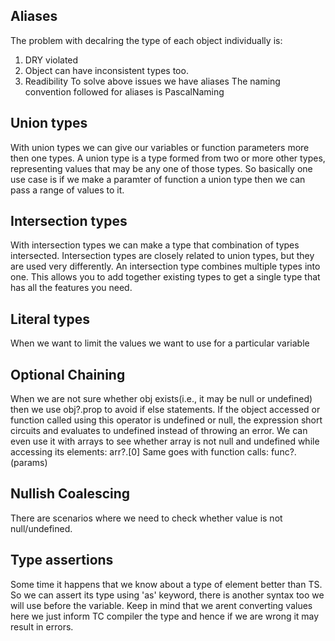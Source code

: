 ## Aliases
The problem with decalring the type of each object individually is:
1. DRY violated
2. Object can have inconsistent types too.
3. Readibility
To solve above issues we have aliases
The naming convention followed for aliases is PascalNaming

## Union types
With union types we can give our variables or function parameters more then one
types. A union type is a type formed from two or more other types, representing 
values that may be any one of those types.
So basically one use case is if we make a paramter of function a union type then we 
can pass a range of values to it.

## Intersection types
With intersection types we can make a type that combination of types intersected.
Intersection types are closely related to union types, but they are used very
differently. An intersection type combines multiple types into one. This allows you
to add together existing types to get a single type that has all the features you 
need. 

## Literal types
When we want to limit the values we want to use for a particular variable 


## Optional Chaining
When we are not sure whether obj exists(i.e., it may be null or undefined) then we
use obj?.prop to avoid if else statements. If the object accessed or function called using this operator is undefined or null, the expression short circuits and evaluates to undefined instead of throwing an error. We can even use it with arrays to see
whether array is not null and undefined while accessing its elements:
arr?.[0]
Same goes with function calls:
func?.(params)

## Nullish Coalescing
There are scenarios where we need to check whether value is not null/undefined.


## Type assertions
Some time it happens that we know about a type of element better than TS. So we can 
assert its type using 'as' keyword, there is another syntax too we will use <type> before 
the variable. Keep in mind that we arent converting values here
we just inform TC compiler the type and hence if we are wrong it may result in 
errors.
